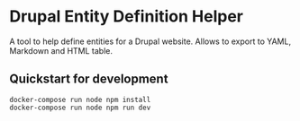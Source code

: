 # Drupal Entity Definition Helper

A tool to help define entities for a Drupal website. Allows to export to YAML, Markdown and HTML table.

## Quickstart for development

```
docker-compose run node npm install
docker-compose run node npm run dev
```
